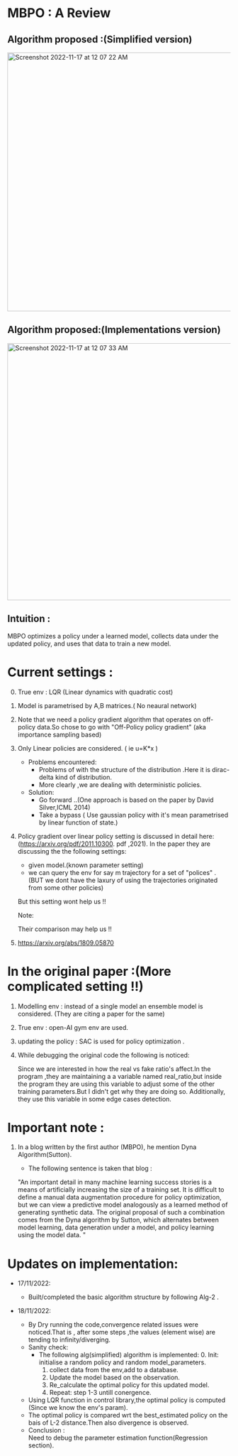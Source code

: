 
# MBPO : A Review

## Algorithm proposed :(Simplified version)
<img width="583" alt="Screenshot 2022-11-17 at 12 07 22 AM" src="https://user-images.githubusercontent.com/113635391/202267312-78099037-df2e-4f5a-8b32-37feb8cb9192.png">



## Algorithm proposed:(Implementations version)

<img width="579" alt="Screenshot 2022-11-17 at 12 07 33 AM" src="https://user-images.githubusercontent.com/113635391/202267366-fd1939e5-68d9-4440-a84b-e7cd288af667.png">

## Intuition :

MBPO optimizes a policy under a learned model, collects data under the updated policy, and uses that data to train a new
model.



# Current settings : 

0. True env : LQR (Linear dynamics with quadratic cost)<br />
1. Model is parametrised by A,B matrices.( No neaural network)<br />
2. Note that we need a policy gradient algorithm that operates on off-policy data.So chose to go with "Off-Policy policy gradient" (aka importance sampling based) <br />
3. Only Linear policies are considered. ( ie u=K*x )<br />
    - Problems encountered:<br />
        - Problems of with the structure of the distribution .Here it is dirac-delta kind of distribution.<br />      
        - More clearly ,we are dealing with deterministic policies.<br />
    - Solution:<br />
        - Go forward ..(One approach is based on the paper by David Silver,ICML 2014)<br />
        - Take a bypass ( Use gaussian policy with it's mean parametrised by linear function of state.) <br />

3. Policy gradient over linear policy setting is discussed in detail here: (https://arxiv.org/pdf/2011.10300.   pdf ,2021).
    In the paper they are discussing the the following settings:<br />
    - given model.(known parameter setting)<br />
    - we can query the env for say m trajectory for a set of "polices" .(BUT we dont have the laxury of using the trajectories originated from some other policies)<br />

    But this setting wont help us !!<br />

    Note:

    Their comparison may help us !!
4. https://arxiv.org/abs/1809.05870<br />


# In the original paper :(More complicated setting !!)

1. Modelling env : instead of a single model an ensemble model is considered. (They are citing a paper for the same)<br />
2. True env : open-AI gym env are used.<br />
2. updating the policy : SAC is used for policy optimization .<br />
3. While debugging the original code the following is noticed:<br />

    Since we are interested in how the real vs fake ratio's affect.In the program ,they are maintaining a a variable named real_ratio,but inside the program they are using this variable to adjust some of the other training parameters.But I didn't get why they are doing so. Additionally, they use this variable in some edge cases detection.

# Important note :

1. In a blog written by the first author (MBPO), he mention Dyna Algorithm(Sutton).<br />

   - The following sentence is taken that blog :<br />

    "An important detail in many machine learning success stories is a means of artificially increasing the size of a training set. It is difficult to define a manual data augmentation procedure for policy optimization, but we can view a predictive model analogously as a learned method of generating synthetic data. The original proposal of such a combination comes from the Dyna algorithm by Sutton, which alternates between model learning, data generation under a model, and policy learning using the model data. "


# Updates on implementation:

- 17/11/2022:<br />
    - Built/completed the basic algorithm structure by following Alg-2 .<br />

- 18/11/2022:<br />
    - By Dry running the code,convergence related issues were noticed.That is , after some steps ,the values    (element wise) are tending to infinity/diverging.<br />
    - Sanity check:<br />
        - The following alg(simplified) algorithm is implemented:
            0. Init: initialise a random policy and random model_parameters.
            1. collect data from the env,add to a database.
            2. Update the model based on the observation.
            3. Re_calculate the optimal policy for this updated model.
            4.  Repeat: step 1-3 untill conergence.
    - Using LQR function in control library,the optimal policy is computed (Since we know the env's param).<br />
    - The optimal policy is compared wrt the best_estimated policy on the bais of L-2 distance.Then also           divergence is observed.<br />
    - Conclusion : <br />
    Need to debug the parameter estimation function(Regression section).